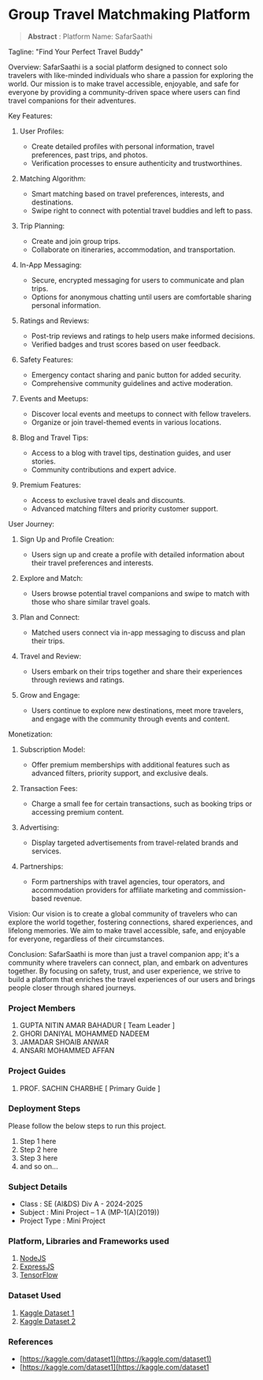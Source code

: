 # Group Travel Matchmaking Platform

> **Abstract** : Platform Name: SafarSaathi 

Tagline: "Find Your Perfect Travel Buddy"

Overview:
SafarSaathi is a social platform designed to connect solo travelers with like-minded individuals who share a passion for exploring the world. Our mission is to make travel accessible, enjoyable, and safe for everyone by providing a community-driven space where users can find travel companions for their adventures.

Key Features:

1. User Profiles:
   - Create detailed profiles with personal information, travel preferences, past trips, and photos.
   - Verification processes to ensure authenticity and trustworthines.

2. Matching Algorithm:
   - Smart matching based on travel preferences, interests, and destinations.
   - Swipe right to connect with potential travel buddies and left to pass.

3. Trip Planning:
   - Create and join group trips.
   - Collaborate on itineraries, accommodation, and transportation.

4. In-App Messaging:
   - Secure, encrypted messaging for users to communicate and plan trips.
   - Options for anonymous chatting until users are comfortable sharing personal information.

5. Ratings and Reviews:
   - Post-trip reviews and ratings to help users make informed decisions.
   - Verified badges and trust scores based on user feedback.

6. Safety Features:
   - Emergency contact sharing and panic button for added security.
   - Comprehensive community guidelines and active moderation.

7. Events and Meetups:
   - Discover local events and meetups to connect with fellow travelers.
   - Organize or join travel-themed events in various locations.

8. Blog and Travel Tips:
   - Access to a blog with travel tips, destination guides, and user stories.
   - Community contributions and expert advice.

9. Premium Features:
   - Access to exclusive travel deals and discounts.
   - Advanced matching filters and priority customer support.

User Journey:

1. Sign Up and Profile Creation:
   - Users sign up and create a profile with detailed information about their travel preferences and interests.

2. Explore and Match:
   - Users browse potential travel companions and swipe to match with those who share similar travel goals.

3. Plan and Connect:
   - Matched users connect via in-app messaging to discuss and plan their trips.

4. Travel and Review:
   - Users embark on their trips together and share their experiences through reviews and ratings.

5. Grow and Engage:
   - Users continue to explore new destinations, meet more travelers, and engage with the community through events and content.

Monetization:

1. Subscription Model:
   - Offer premium memberships with additional features such as advanced filters, priority support, and exclusive deals.

2. Transaction Fees:
   - Charge a small fee for certain transactions, such as booking trips or accessing premium content.

3. Advertising:
   - Display targeted advertisements from travel-related brands and services.

4. Partnerships:
   - Form partnerships with travel agencies, tour operators, and accommodation providers for affiliate marketing and commission-based revenue.

Vision:
Our vision is to create a global community of travelers who can explore the world together, fostering connections, shared experiences, and lifelong memories. We aim to make travel accessible, safe, and enjoyable for everyone, regardless of their circumstances.

Conclusion:
SafarSaathi is more than just a travel companion app; it's a community where travelers can connect, plan, and embark on adventures together. By focusing on safety, trust, and user experience, we strive to build a platform that enriches the travel experiences of our users and brings people closer through shared journeys.

### Project Members
1. GUPTA NITIN AMAR BAHADUR  [ Team Leader ] 
2. GHORI DANIYAL MOHAMMED NADEEM 
3. JAMADAR SHOAIB ANWAR 
4. ANSARI MOHAMMED AFFAN  

### Project Guides
1. PROF. SACHIN CHARBHE  [ Primary Guide ] 

### Deployment Steps
Please follow the below steps to run this project.
1. Step 1 here
2. Step 2 here
3. Step 3 here
3. and so on...

### Subject Details
- Class : SE (AI&DS) Div A - 2024-2025
- Subject : Mini Project – 1 A (MP-1(A)(2019))
- Project Type : Mini Project

### Platform, Libraries and Frameworks used
1. [NodeJS](https://nodejs.org)
2. [ExpressJS](https://expressjs.org)
3. [TensorFlow](https://tensorflowjs.com)

### Dataset Used
1. [Kaggle Dataset 1](https://kaggle.com/dataset1)
2. [Kaggle Dataset 2](https://kaggle.com/dataset2)

### References
- [https://kaggle.com/dataset1](https://kaggle.com/dataset1)
- [https://kaggle.com/dataset1](https://kaggle.com/dataset1